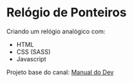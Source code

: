 # Relógio de Ponteiros
 Criando um relógio analógico com:
 
 * HTML 
 * CSS (SASS) 
 * Javascript

Projeto base do canal: [Manual do Dev](https://www.youtube.com/@ManualdoDev)
